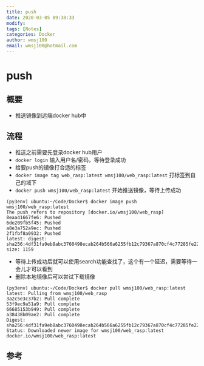 ```yaml
---
title: push
date: 2020-03-05 09:38:33
modify: 
tags: [Notes]
categories: Docker
author: wmsj100
email: wmsj100@hotmail.com
---
```


# push

## 概要

- 推送镜像到远端docker hub中

## 流程

- 推送之前需要先登录docker hub用户
- `docker login` 输入用户名/密码，等待登录成功
- 给要push的镜像打合适的标签
- `docker image tag web_rasp:latest wmsj100/web_rasp:latest` 打标签到自己的域下
- `docker push wmsj100/web_rasp:latest` 开始推送镜像，等待上传成功
```
(py3env) ubuntu:~/Code/Docker$ docker image push wmsj100/web_rasp:latest
The push refers to repository [docker.io/wmsj100/web_rasp]
8eaa41667fe6: Pushed
6de209fb5f45: Pushed
a8e3a752a9ec: Pushed
2f1fbf8a0932: Pushed
latest: digest: sha256:4df31fa9eb8abc3760498ecab264b566a6255fb12c79367a870cf4c77285fe22 size: 1159
```
- 等待上传成功后就可以使用search功能查找了，这个有一个延迟，需要等待一会儿才可以看到
- 删除本地镜像后可以尝试下载镜像
```
(py3env) ubuntu:~/Code/Docker$ docker pull wmsj100/web_rasp:latest
latest: Pulling from wmsj100/web_rasp
3a2c5e3c37b2: Pull complete
53f9ec9a51a9: Pull complete
66685153b949: Pull complete
a38438b09ae2: Pull complete
Digest: sha256:4df31fa9eb8abc3760498ecab264b566a6255fb12c79367a870cf4c77285fe22
Status: Downloaded newer image for wmsj100/web_rasp:latest
docker.io/wmsj100/web_rasp:latest
```

## 参考

